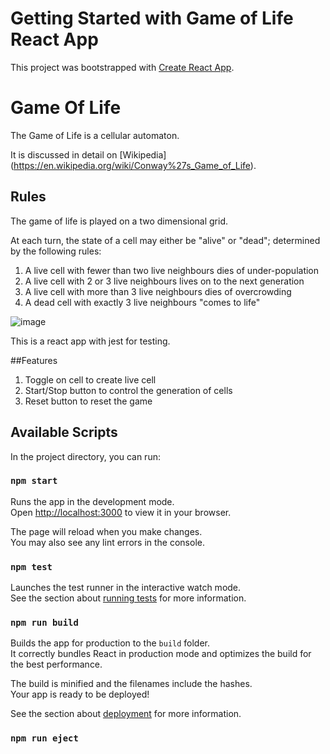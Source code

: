 # Getting Started with Game of Life React App

This project was bootstrapped with [Create React App](https://github.com/facebook/create-react-app).

# Game Of Life

The Game of Life is a cellular automaton.

It is discussed in detail on [Wikipedia] (https://en.wikipedia.org/wiki/Conway%27s_Game_of_Life).

## Rules
The game of life is played on a two dimensional grid.

At each turn, the state of a cell may either be "alive" or "dead"; determined by the following rules:

1. A live cell with fewer than two live neighbours dies of under-population
2. A live cell with 2 or 3 live neighbours lives on to the next generation
3. A live cell with more than 3 live neighbours dies of overcrowding
4. A dead cell with exactly 3 live neighbours "comes to life"

![image](https://github.com/user-attachments/assets/a24aec4d-5fcc-4477-80cc-aa55adda13dc)

This is a react app with jest for testing.

##Features
1. Toggle on cell to create live cell
2. Start/Stop button to control the generation of cells
3. Reset button to reset the game

## Available Scripts

In the project directory, you can run:

### `npm start`

Runs the app in the development mode.\
Open [http://localhost:3000](http://localhost:3000) to view it in your browser.

The page will reload when you make changes.\
You may also see any lint errors in the console.

### `npm test`

Launches the test runner in the interactive watch mode.\
See the section about [running tests](https://facebook.github.io/create-react-app/docs/running-tests) for more information.

### `npm run build`

Builds the app for production to the `build` folder.\
It correctly bundles React in production mode and optimizes the build for the best performance.

The build is minified and the filenames include the hashes.\
Your app is ready to be deployed!

See the section about [deployment](https://facebook.github.io/create-react-app/docs/deployment) for more information.

### `npm run eject`


